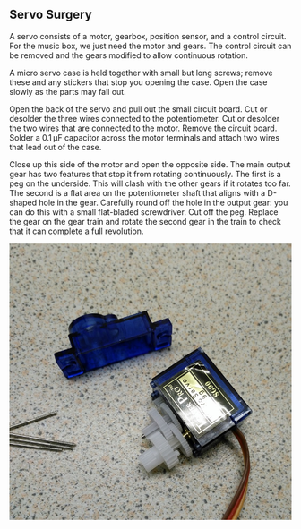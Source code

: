 ## Servo Surgery

A servo consists of a motor, gearbox, position sensor, and a control circuit. For the music box, we just need the motor and gears. The control circuit can be removed and the gears modified to allow continuous rotation.

A micro servo case is held together with small but long screws; remove these and any stickers that stop you opening the case. Open the case slowly as the parts may fall out.

Open the back of the servo and pull out the small circuit board. Cut or desolder the three wires connected to the potentiometer. Cut or desolder the two wires that are connected to the motor. Remove the circuit board. Solder a 0.1 μF capacitor across the motor terminals and attach two wires that lead out of the case.

Close up this side of the motor and open the opposite side. The main output gear has two features that stop it from rotating continuously. The first is a peg on the underside. This will clash with the other gears if it rotates too far. The second is a flat area on the potentiometer shaft that aligns with a D-shaped hole in the gear. Carefully round off the hole in the output gear: you can do this with a small flat-bladed screwdriver. Cut off the peg. Replace the gear on the gear train and rotate the second gear in the train to check that it can complete a full revolution.

![Servo](images/servo.jpg)